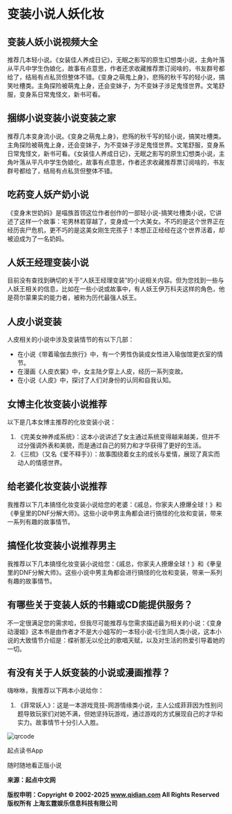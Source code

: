 # 变装小说人妖化妆

## 变装人妖小说视频大全

推荐几本轻小说。《女装佳人养成日记》，无眠之影写的原生幻想类小说，主角叶落从平凡中学生伪娘化，故事有点意思，作者还求收藏推荐票订阅啥的，书友群号都给了，结局有点私货但整体不错。《变身之萌鬼上身》，悲殇的秋千写的轻小说，搞笑吐槽类。主角探险被萌鬼上身，还会变妹子，为不变妹子涉足鬼怪世界。文笔舒服，变身系日常鬼怪文，新书可看。

## 捆绑小说变装小说变装之家

推荐几本变身流小说。《变身之萌鬼上身》，悲殇的秋千写的轻小说，搞笑吐槽类。主角探险被萌鬼上身，还会变妹子，为不变妹子涉足鬼怪世界。文笔舒服，变身系日常鬼怪文，新书可看。《女装佳人养成日记》，无眠之影写的原生幻想类小说，主角叶落从平凡中学生伪娘化，故事有点意思，作者还求收藏推荐票订阅啥的，书友群号都给了，结局有点私货但整体不错。

## 吃药变人妖产奶小说

《变身末世奶妈》是喵族首领这位作者创作的一部轻小说-搞笑吐槽类小说，它讲述了这样一个故事：宅男林若穿越了，变身成一个大美女。不巧的是这个世界正在经历丧尸危机，更不巧的是这美女刚生完孩子！本想正正经经在这个世界活着，却被迫成为了一名奶妈。

## 人妖王经理变装小说

目前没有查找到确切的关于“人妖王经理变装”的小说相关内容。但为您找到一些与人妖王相关的信息，比如在一些小说或故事中，有人妖王伊万科夫这样的角色，他是荷尔蒙果实的能力者，被称为历代最强人妖王。

## 人皮小说变装

人皮相关的小说中涉及变装情节的有以下几部：
- 在小说《带着瑜伽去旅行》中，有一个男性伪装成女性进入瑜伽馆更衣室的情节。
- 在漫画《人皮衣裳》中，女主陆夕穿上人皮，经历一系列变故。
- 在小说《人皮》中，探讨了人们对身份的认同和自我认知。

## 女博主化妆变装小说推荐

以下是几本女博主推荐的化妆变装小说：
1. 《完美女神养成系统》：这本小说讲述了女主通过系统变得越来越美，但并不过分强调外表和美貌，而是通过自己的努力和才华获得了更好的生活。
2. 《三梳》（又名《爱不释手》）：故事围绕着女主的成长与爱情，展现了真实而动人的情感世界。

## 给老婆化妆变装小说推荐

我推荐以下几本搞怪化妆变装小说给您的老婆：《戚总，你家夫人撩爆全球！》和《拳皇里的DNF分解大师》。这些小说中男主角都会进行搞怪的化妆和变装，带来一系列有趣的故事情节。

## 搞怪化妆变装小说推荐男主

我推荐以下几本搞怪化妆变装小说给您：《戚总，你家夫人撩爆全球！》和《拳皇里的DNF分解大师》。这些小说中男主角都会进行搞怪的化妆和变装，带来一系列有趣的故事情节。

## 有哪些关于变装人妖的书籍或CD能提供服务？

不一定很满足您的需求哈，但我尽可能推荐与您需求描述最为相关的小说：《变身动漫姬》这本书是由作者才不是大小姐写的一本轻小说-衍生同人类小说，这本小说的大致情节介绍是：楪祈那无以伦比的歌唱天赋，以及对生活的热爱引导着她的一切。

## 有没有关于人妖变装的小说或漫画推荐？

嗨咻咻，我推荐以下两本小说给你：
1. 《菲常妖人》：这是一本游戏竞技-网游情缘类小说，主人公成菲菲因为性别问题导致玩家们对她不满，但她坚持玩游戏，通过游戏的方式展现自己的才华和实力。故事情节十分引人入胜。

![qrcode](https://imgservices-1252317822.image.myqcloud.com/coco/s03032023/fb9dbdd4.avvf16.png)

起点读书App

随时随地看正版小说

**来源：起点中文网**

**版权申明：Copyright © 2002-2025 www.qidian.com All Rights Reserved 版权所有 上海玄霆娱乐信息科技有限公司**
<!-- tcd_original_link https://www.qidian.com/ask/tqbbpenvxtutu -->
